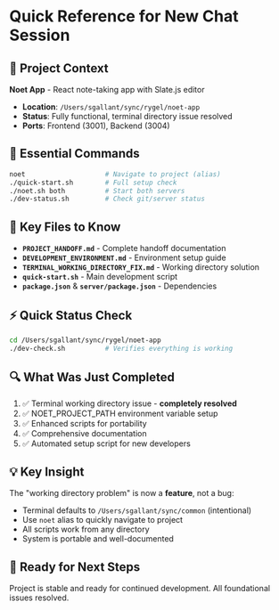 # Quick Reference for New Chat Session

## 🎯 Project Context
**Noet App** - React note-taking app with Slate.js editor
- **Location**: `/Users/sgallant/sync/rygel/noet-app`
- **Status**: Fully functional, terminal directory issue resolved
- **Ports**: Frontend (3001), Backend (3004)

## 🔧 Essential Commands
```bash
noet                    # Navigate to project (alias)
./quick-start.sh        # Full setup check
./noet.sh both          # Start both servers
./dev-status.sh         # Check git/server status
```

## 📁 Key Files to Know
- **`PROJECT_HANDOFF.md`** - Complete handoff documentation
- **`DEVELOPMENT_ENVIRONMENT.md`** - Environment setup guide
- **`TERMINAL_WORKING_DIRECTORY_FIX.md`** - Working directory solution
- **`quick-start.sh`** - Main development script
- **`package.json`** & **`server/package.json`** - Dependencies

## ⚡ Quick Status Check
```bash
cd /Users/sgallant/sync/rygel/noet-app
./dev-check.sh          # Verifies everything is working
```

## 🔍 What Was Just Completed
1. ✅ Terminal working directory issue - **completely resolved**
2. ✅ NOET_PROJECT_PATH environment variable setup
3. ✅ Enhanced scripts for portability
4. ✅ Comprehensive documentation
5. ✅ Automated setup script for new developers

## 💡 Key Insight
The "working directory problem" is now a **feature**, not a bug:
- Terminal defaults to `/Users/sgallant/sync/common` (intentional)
- Use `noet` alias to quickly navigate to project
- All scripts work from any directory
- System is portable and well-documented

## 🚀 Ready for Next Steps
Project is stable and ready for continued development. All foundational issues resolved.
